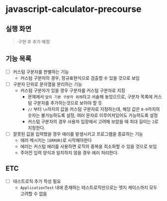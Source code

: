 # javascript-calculator-precourse

## 실행 화면

> 구현 후 추가 예정

## 기능 목록

- [ ] 커스텀 구분자를 판별하는 기능
  - 커스텀 구분자의 경우, 정규표현식으로 검출할 수 있을 것으로 보임
- [ ] 구분자 단위로 문자열을 분리하는 기능
  - 커스텀 구분자가 있을 경우 구분자를 커스텀 구분자로 지정
    - 문제에서 `앞의 기본 구분자 외에`라고 서술해 놓았으므로, 구분자 목록에 커스텀 구분자를 추가하는것으로 보아야 할 듯
    - `//` 부터 `\n`까지의 값을 커스텀 구분자로 지정하는데, 해당 값은 `0-9`까지의 숫자는 불가능하도록 설정, 여러 문자로 이루어져있어도 가능하도록 설정
    - 커스텀 구분자의 경우 사용자 입장에서 고려해 보았을 때 최대 길이는 `2`로 지정한다.
- [ ] 잘못된 값을 입력했을 경우 에러를 발생시키고 프로그램을 종료하는 기능
  - 에러 메시지는 `[ERROR]`로 시작해야한다
  - 에러는 커스텀 에러를 사용하면 로직의 중복을 최소화할 수 있을 것으로 보임
  - 주어진 입력 양식과 일치하지 않을 경우 에러 처리한다.

## ETC

- [ ] 테스트로직 추가 작성 필요
  - `ApplicationTest` 내에 존재하는 테스트로직만으로는 엣지 케이스까지 모두 고려할 수 없음
